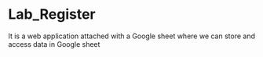 # Lab_Register
It is a web application attached with a Google sheet where we can store and access data in Google sheet
